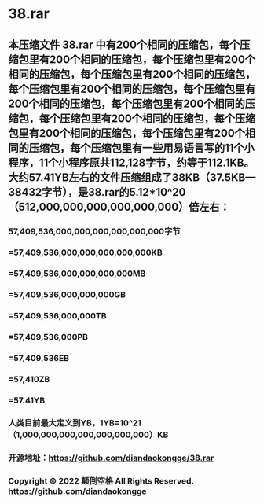 # 38.rar


## 本压缩文件 38.rar 中有200个相同的压缩包，每个压缩包里有200个相同的压缩包，每个压缩包里有200个相同的压缩包，每个压缩包里有200个相同的压缩包，每个压缩包里有200个相同的压缩包，每个压缩包里有200个相同的压缩包，每个压缩包里有200个相同的压缩包，每个压缩包里有200个相同的压缩包，每个压缩包里有200个相同的压缩包，每个压缩包里有200个相同的压缩包，每个压缩包里有一些用易语言写的11个小程序，11个小程序原共112,128字节，约等于112.1KB。大约57.41YB左右的文件压缩组成了38KB（37.5KB—38432字节），是38.rar的5.12*10^20（512,000,000,000,000,000,000）倍左右：

###    57,409,536,000,000,000,000,000,000字节  
### =57,409,536,000,000,000,000,000KB  
### =57,409,536,000,000,000,000MB  
### =57,409,536,000,000,000GB  
### =57,409,536,000,000TB  
### =57,409,536,000PB  
### =57,409,536EB  
### =57,410ZB  
### =57.41YB  
### 人类目前最大定义到YB，1YB=10^21（1,000,000,000,000,000,000,000）KB  

### 开源地址：https://github.com/diandaokongge/38.rar  
### Copyright © 2022 颠倒空格 All Rights Reserved.   https://github.com/diandaokongge

